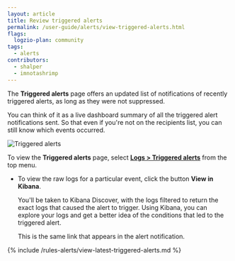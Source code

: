 ```yaml
---
layout: article
title: Review triggered alerts
permalink: /user-guide/alerts/view-triggered-alerts.html
flags:
  logzio-plan: community
tags:
  - alerts
contributors:
  - shalper
  - imnotashrimp
---
```


The **Triggered alerts** page offers an updated list of notifications of recently triggered alerts, as long as they were not suppressed.

You can think of it as a live dashboard summary of all the triggered alert notifications sent.
So that even if you're not on the recipients list, you can still know which events occurred.

![Triggered alerts](https://dytvr9ot2sszz.cloudfront.net/logz-docs/alerts/triggered-log-alerts_aug2021.png)

To view the **Triggered alerts** page,
select [**Logs > Triggered alerts**](https://app.logz.io/#/dashboard/triggers/triggered-alerts)
from the top menu.

* To view the raw logs for a particular event, click the button **View in Kibana**.

  You'll be taken to Kibana Discover, with the logs filtered to return the exact logs that caused the alert to trigger. Using Kibana, you can explore your logs and get a better idea of the conditions that led to the triggered alert.

  This is the same link that appears in the alert notification.

{% include /rules-alerts/view-latest-triggered-alerts.md %}
